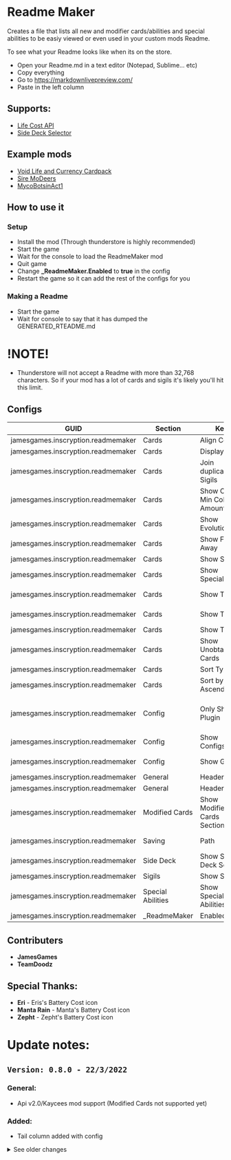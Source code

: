 # Readme Maker
Creates a file that lists all new and modifier cards/abilities and special abilities to be easiy viewed or even used in your custom mods Readme.



To see what your Readme looks like when its on the store.
- Open your Readme.md in a text editor (Notepad, Sublime... etc)
- Copy everything
- Go to https://markdownlivepreview.com/
- Paste in the left column

## Supports:
- [Life Cost API](https://inscryption.thunderstore.io/package/Void_Slime/Life_Cost_API/)
- [Side Deck Selector](https://inscryption.thunderstore.io/package/Infiniscryption/Side_Deck_Selector/)

## Example mods
- [Void Life and Currency Cardpack](https://inscryption.thunderstore.io/package/Void_Slime/Void_Life_and_Currency_Cardpack/)
- [Sire MoDeers](https://inscryption.thunderstore.io/package/Sire/Sire_MoDeers/)
- [MycoBotsinAct1](https://inscryption.thunderstore.io/package/Cevin2006/MycoBotsinAct1/)


## How to use it

### Setup
- Install the mod (Through thunderstore is highly recommended)
- Start the game
- Wait for the console to load the ReadmeMaker mod
- Quit game
- Change **_ReadmeMaker.Enabled** to **true** in the config
- Restart the game so it can add the rest of the configs for you 

### Making a Readme
- Start the game
- Wait for console to say that it has dumped the GENERATED_RTEADME.md

# !NOTE!
- Thunderstore will not accept a Readme with more than 32,768 characters. So if your mod has a lot of cards and sigils it's likely you'll hit this limit.


## Configs
|GUID|Section|Key|Description|
|-|-|-|-|
|jamesgames.inscryption.readmemaker|Cards|Align Cost|Centers the cost of the costs. (Adds a lot of characters)|
|jamesgames.inscryption.readmemaker|Cards|Display By|Changes how the cards, abilities and special abilities are displayed.|
|jamesgames.inscryption.readmemaker|Cards|Join duplicate Sigils|If a card has 2 of the same sigil, it will show as Fledgling(x2) instead of Fledgling, Fledgling.|
|jamesgames.inscryption.readmemaker|Cards|Show Cost Min Collapse Amount|Minimum amount before costs are shown as (icon)5 instead of (icon)(icon)...etc|
|jamesgames.inscryption.readmemaker|Cards|Show Evolutions|Show what each card can evolve into when given Fledgling. (Wolf Cub -> Wolf, Elf Fawn -> Elf... etc).|
|jamesgames.inscryption.readmemaker|Cards|Show Frozen Away|Show what each card turns into when killed given the Frozen Away sigil. (Frozen Possum -> Possum... etc).|
|jamesgames.inscryption.readmemaker|Cards|Show Sigils|Show what each cards Sigils are. (Waterborne, Fledgling... etc).|
|jamesgames.inscryption.readmemaker|Cards|Show Specials|Show what each cards Special Abilities are. (Ouroboros, Mirror, CardsInHand... etc).|
|jamesgames.inscryption.readmemaker|Cards|Show Tail|Show what each card will leave behind before attacked. (Skink -> Skink Tail... etc).|
|jamesgames.inscryption.readmemaker|Cards|Show Traits|Show what Traits each card has (KillSurvivors, Ant, Goat, Pelt, Terrain... etc).|
|jamesgames.inscryption.readmemaker|Cards|Show Tribes|Show what Tribes each card has (Insect, Canine... etc).|
|jamesgames.inscryption.readmemaker|Cards|Show Unobtainable Cards|Show cards that can not be added to your deck.  (Trail cards, Frozen Away Cards, Evolutions... etc)|
|jamesgames.inscryption.readmemaker|Cards|Sort Type|Changes the order that the cards will be displayed in.|
|jamesgames.inscryption.readmemaker|Cards|Sort by Ascending|True=Names will be ordered from A-Z, False=Z-A... etc|
|jamesgames.inscryption.readmemaker|Config|Only Show Plugin|If you only want the make to show configs from a specific Mod, put the guid of that mod here. To lsit more than 1 mod separate them with a comma. eg: "jamesgames.inscryption.readmemaker,jamesgames.inscryption.zergmod"|
|jamesgames.inscryption.readmemaker|Config|Show Configs|Should the Readme Maker show a section listing all the new configs added?|
|jamesgames.inscryption.readmemaker|Config|Show GUID|Do you want the Readme Maker to show a column showing the GUID of the mod that the config came from?|
|jamesgames.inscryption.readmemaker|General|Header Size|How big should the header be? (Does not work for type Foldout!|
|jamesgames.inscryption.readmemaker|General|Header Type|How should the header be shown? (Unaffected by Size)|
|jamesgames.inscryption.readmemaker|Modified Cards|Show Modified Cards Section|Show a section that lists all the cards modified.|
|jamesgames.inscryption.readmemaker|Saving|Path|Where to save this location to. If blank will be same folder as ReadmeMaker.dll. See console for exact location after making a readme|
|jamesgames.inscryption.readmemaker|Side Deck|Show Side Deck Section|Show a section that lists all the custom side deck cards.|
|jamesgames.inscryption.readmemaker|Sigils|Show Sigils|Show all new sigils listed on cards in its own section.|
|jamesgames.inscryption.readmemaker|Special Abilities|Show Special Abilities|Show all new special abilities listed on cards in its own section.|
|jamesgames.inscryption.readmemaker|_ReadmeMaker|Enabled|Should the ReadmeMaker create a GeneratedReadme?|



## Contributers
- **JamesGames**
- **TeamDoodz**

## Special Thanks:
- **Eri** - Eris's Battery Cost icon
- **Manta Rain** - Manta's Battery Cost icon
- **Zepht** - Zepht's Battery Cost icon


# Update notes:

## `Version: 0.8.0 - 22/3/2022`
### General:
- Api v2.0/Kaycees mod support (Modified Cards not supported yet)

### Added:
- Tail column added with config

<details>
  <summary>See older changes</summary>

## `Version: 0.7.0 - 12/3/2022`
### General:
- Power for cards now uses baseDamage instead. No longer modified by the game.
- Health for cards now uses baseDamage instead. No longer modified by the game.

### Added:
- Frozen Away column added with config

### Fixed:
- Evolution cards not appearing in card list when `Show Unobtainable Cards` is off. 

## `Version: 0.6.0 - 27/2/2022`
### General:
- Mods can now override the names of custom tribes/traits/SpecialStatInfo to be shown correctly.
- Cards are sorted by name by default
- Unobtainable cards are now shown by default

### Added:
- Support for mods to add their own additions to this.
- Config to show a section for custom Configs from specific mods
- Config to enable/disable mod. (Starts off in case mods use this as a dependency)
- Config to change Header Size
- Config to change Header to a dropdown (Doesn't work with sizes)
- Added Bells and CardsInHand SpecialStatInfo support

### Fixed:
- Error when trying to show costs that do not have a single image to show.
- Double up costs when larger than a the largest single image.


## `Version: 0.5.0 - 23/2/2022`
### General:
- Duplicate Sigils on cards are combiend to be Waterborne(x2) instead of Waterborne, Waterborne.
- Added support for viewing modified cards
- Added support for cards to show vanilla stat modifiers (Ant, Mirror... etc)
- Added support for viewing side deck cards
- Readme is now dumped when starting the game instead of waiting 5 seconds
- Did some refactoring for better understand errors when reported

### Added:
- Config to show/hide a side deck card section
- Config to show/hide a modified card section
- Config to combine sigils on cards to be Waterborne(x2) instead of Waterborne, Waterborne.
- Config to show/hide sigil sections
- Config to show/hide special abilities sections

### Fixed:
- Potential fix for Readme maker not working when installed manually
- Sigils with no rulebook name are now ignored in their sections
- Special Abilities with no rulebook name are now ignored in their sections


## `Version: 0.4.0 - 18/2/2022`
### General:
- Refactored how Config works. So you'll need to delete your config so it makes a new one with the correct options.
- Greatly reduced character count

### Added:
- Support for Life Cost
- Config Disable aligning of images
- Config to disable Tribes
- Config to disable Traits
- Config to disable Special Abilites


### Removed:
- Removed Manta's Energy icon because there isn't support for multiple image types per cost yet
- Removed Zepht's Energy icon because there isn't support for multiple image types per cost yet


## `Version: 0.3.0 - 7/2/2022`
### Added:
- Config to change Display Type (List/Table). Table by Default since it uses less characters and looks better.
- Config to change where the readme is exported to.
- Support for descriptions with `[creature]`. Replaced with `A card bearing this sigil`. Thanks to TeamDoodz.


## `Version: 0.2.0 - 27/1/2022`
### Added:
- Config to change how the Readme will be shown
- Added Traits
- Added Tribes
- Added Energy Cost
- Added Mox Gem Costs
- Costs Larger than 4 will now show as (icon)X. Changeable 

### Changed:
- Compressed URLs to fit in more cards in the Readme

### Fixed:
- Icons not aligned


## `Version: 0.1.0 - 17/1/2022`
### General:
- Initial Release

</details>